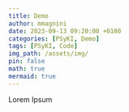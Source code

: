 ```yaml
---
title: Demo
author: mmagnini
date: 2023-09-13 09:20:00 +0100
categories: [PSyKI, Demo]
tags: [PSyKI, Code]
img_path: /assets/img/
pin: false
math: true
mermaid: true
---
```


Lorem Ipsum

